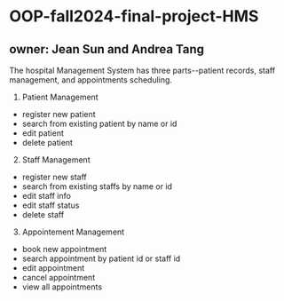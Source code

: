 # OOP-fall2024-final-project-HMS
## owner: Jean Sun and Andrea Tang
The hospital Management System has three parts--patient records, staff management, and appointments scheduling.
1. Patient Management
- register new patient
- search from existing patient by name or id
- edit patient
- delete patient
2. Staff Management
- register new staff
- search from existing staffs by name or id
- edit staff info
- edit staff status
- delete staff
3. Appointement Management
- book new appointment
- search appointment by patient id or staff id
- edit appointment
- cancel appointment
- view all appointments
